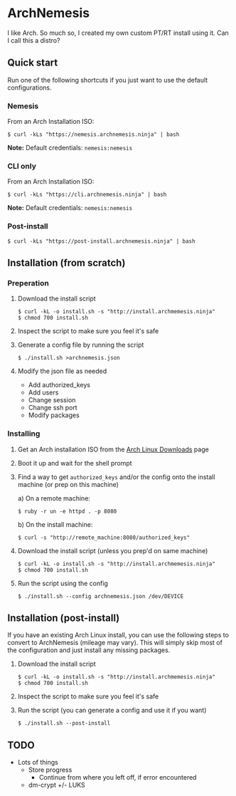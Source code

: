 # ArchNemesis

I like Arch. So much so, I created my own custom PT/RT install using
it. Can I call this a distro?

## Quick start

Run one of the following shortcuts if you just want to use the default
configurations.

### Nemesis

From an Arch Installation ISO:

```
$ curl -kLs "https://nemesis.archnemesis.ninja" | bash
```

**Note:** Default credentials: `nemesis:nemesis`

### CLI only

From an Arch Installation ISO:

```
$ curl -kLs "https://cli.archnemesis.ninja" | bash
```

**Note:** Default credentials: `nemesis:nemesis`

### Post-install

```
$ curl -kLs "https://post-install.archnemesis.ninja" | bash
```

## Installation (from scratch)

### Preperation

1. Download the install script

    ```
    $ curl -kL -o install.sh -s "http://install.archmemesis.ninja"
    $ chmod 700 install.sh
    ```

2. Inspect the script to make sure you feel it's safe

3. Generate a config file by running the script

    ```
    $ ./install.sh >archnemesis.json
    ```

4. Modify the json file as needed

    - Add authorized_keys
    - Add users
    - Change session
    - Change ssh port
    - Modify packages

### Installing

1. Get an Arch installation ISO from the [Arch Linux Downloads] page

[Arch Linux Downloads]: https://www.archlinux.org/download/

2. Boot it up and wait for the shell prompt

3. Find a way to get `authorized_keys` and/or the config onto the
   install machine (or prep on this machine)

    a) On a remote machine:

    ```
    $ ruby -r un -e httpd . -p 8080
    ```

    b) On the install machine:

    ```
    $ curl -s "http://remote_machine:8080/authorized_keys"
    ```

4. Download the install script (unless you prep'd on same machine)

    ```
    $ curl -kL -o install.sh -s "http://install.archmemesis.ninja"
    $ chmod 700 install.sh
    ```

5. Run the script using the config

    ```
    $ ./install.sh --config archnemesis.json /dev/DEVICE
    ```

## Installation (post-install)

If you have an existing Arch Linux install, you can use the following
steps to convert to ArchNemesis (mileage may vary). This will simply
skip most of the configuration and just install any missing packages.

1. Download the install script

    ```
    $ curl -kL -o install.sh -s "http://install.archmemesis.ninja"
    $ chmod 700 install.sh
    ```

2. Inspect the script to make sure you feel it's safe

3. Run the script (you can generate a config and use it if you want)

    ```
    $ ./install.sh --post-install
    ```

## TODO

- Lots of things
    - Store progress
        - Continue from where you left off, if error encountered
    - dm-crypt +/- LUKS
